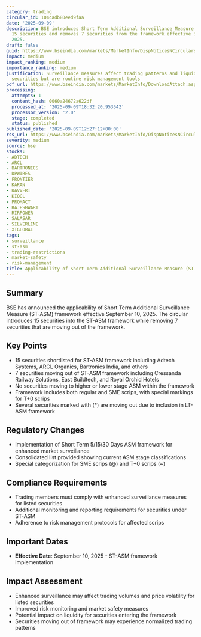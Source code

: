 ```yaml
---
category: trading
circular_id: 104cadb80eed9faa
date: '2025-09-09'
description: BSE introduces Short Term Additional Surveillance Measure framework for
  15 securities and removes 7 securities from the framework effective September 10,
  2025.
draft: false
guid: https://www.bseindia.com/markets/MarketInfo/DispNoticesNCirculars.aspx?Noticeid={1D7AFD40-98C2-4F20-8138-3FF1AAC44AB6}&noticeno=20250909-52&dt=09/09/2025&icount=52&totcount=70&flag=0
impact: medium
impact_ranking: medium
importance_ranking: medium
justification: Surveillance measures affect trading patterns and liquidity for listed
  securities but are routine risk management tools
pdf_url: https://www.bseindia.com/markets/MarketInfo/DownloadAttach.aspx?id=20250909-52&attachedId=0b79ea63-0d1f-4fd1-b385-5d5b31017b9b
processing:
  attempts: 1
  content_hash: 0060a24672a622df
  processed_at: '2025-09-09T18:32:20.953542'
  processor_version: '2.0'
  stage: completed
  status: published
published_date: '2025-09-09T12:27:12+00:00'
rss_url: https://www.bseindia.com/markets/MarketInfo/DispNoticesNCirculars.aspx?Noticeid={1D7AFD40-98C2-4F20-8138-3FF1AAC44AB6}&noticeno=20250909-52&dt=09/09/2025&icount=52&totcount=70&flag=0
severity: medium
source: bse
stocks:
- ADTECH
- ARCL
- BARTRONICS
- DPWIRES
- FRONTIER
- KARAN
- KAVVERI
- KIOCL
- PROMACT
- RAJESHWARI
- RIRPOWER
- SALASAR
- SILVERLINE
- XTGLOBAL
tags:
- surveillance
- st-asm
- trading-restrictions
- market-safety
- risk-management
title: Applicability of Short Term Additional Surveillance Measure (ST-ASM)
---
```


## Summary

BSE has announced the applicability of Short Term Additional Surveillance Measure (ST-ASM) framework effective September 10, 2025. The circular introduces 15 securities into the ST-ASM framework while removing 7 securities that are moving out of the framework.

## Key Points

- 15 securities shortlisted for ST-ASM framework including Adtech Systems, ARCL Organics, Bartronics India, and others
- 7 securities moving out of ST-ASM framework including Cressanda Railway Solutions, East Buildtech, and Royal Orchid Hotels
- No securities moving to higher or lower stage ASM within the framework
- Framework includes both regular and SME scrips, with special markings for T+0 scrips
- Several securities marked with (*) are moving out due to inclusion in LT-ASM framework

## Regulatory Changes

- Implementation of Short Term 5/15/30 Days ASM framework for enhanced market surveillance
- Consolidated list provided showing current ASM stage classifications
- Special categorization for SME scrips (@) and T+0 scrips (~)

## Compliance Requirements

- Trading members must comply with enhanced surveillance measures for listed securities
- Additional monitoring and reporting requirements for securities under ST-ASM
- Adherence to risk management protocols for affected scrips

## Important Dates

- **Effective Date**: September 10, 2025 - ST-ASM framework implementation

## Impact Assessment

- Enhanced surveillance may affect trading volumes and price volatility for listed securities
- Improved risk monitoring and market safety measures
- Potential impact on liquidity for securities entering the framework
- Securities moving out of framework may experience normalized trading patterns